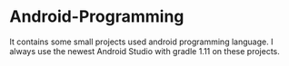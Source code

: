 Android-Programming
===================

It contains some small projects used android programming language. I always use the newest Android Studio with gradle 1.11 on these projects.
